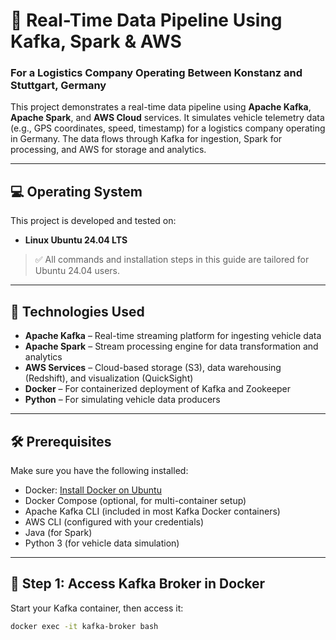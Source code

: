 # 🚚 Real-Time Data Pipeline Using Kafka, Spark & AWS  
### For a Logistics Company Operating Between Konstanz and Stuttgart, Germany

This project demonstrates a real-time data pipeline using **Apache Kafka**, **Apache Spark**, and **AWS Cloud** services. It simulates vehicle telemetry data (e.g., GPS coordinates, speed, timestamp) for a logistics company operating in Germany. The data flows through Kafka for ingestion, Spark for processing, and AWS for storage and analytics.

---

## 💻 Operating System

This project is developed and tested on:

- **Linux Ubuntu 24.04 LTS**

> ✅ All commands and installation steps in this guide are tailored for Ubuntu 24.04 users.

---

## 🔧 Technologies Used

- **Apache Kafka** – Real-time streaming platform for ingesting vehicle data  
- **Apache Spark** – Stream processing engine for data transformation and analytics  
- **AWS Services** – Cloud-based storage (S3), data warehousing (Redshift), and visualization (QuickSight)  
- **Docker** – For containerized deployment of Kafka and Zookeeper  
- **Python** – For simulating vehicle data producers  

---

## 🛠️ Prerequisites

Make sure you have the following installed:

- Docker: [Install Docker on Ubuntu](https://docs.docker.com/engine/install/ubuntu/)
- Docker Compose (optional, for multi-container setup)
- Apache Kafka CLI (included in most Kafka Docker containers)
- AWS CLI (configured with your credentials)
- Java (for Spark)
- Python 3 (for vehicle data simulation)

---

## 🐳 Step 1: Access Kafka Broker in Docker

Start your Kafka container, then access it:

```bash
docker exec -it kafka-broker bash
